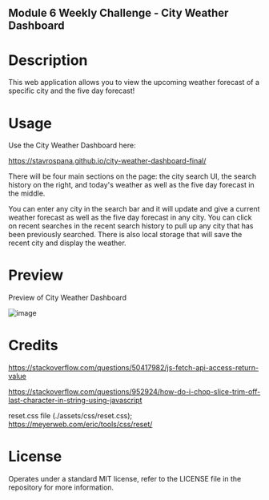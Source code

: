 ## Module 6 Weekly Challenge - City Weather Dashboard

# Description

This web application allows you to view the upcoming weather forecast of a specific city and the five day forecast!

# Usage
Use the City Weather Dashboard here:

https://stavrospana.github.io/city-weather-dashboard-final/

There will be four main sections on the page: the city search UI, the search history on the right, and today's weather as well as the five day forecast in the middle.

You can enter any city in the search bar and it will update and give a current weather forecast as well as the five day forecast in any city. You can click on recent searches in the recent search history to pull up any city that has been previously searched. There is also
local storage that will save the recent city and display the weather.

# Preview
Preview of City Weather Dashboard

![image](https://github.com/stavrospana/module-6/assets/138176781/b136e81b-48c2-42c1-bff9-eb0f407a340a)


# Credits

 https://stackoverflow.com/questions/50417982/js-fetch-api-access-return-value

 https://stackoverflow.com/questions/952924/how-do-i-chop-slice-trim-off-last-character-in-string-using-javascript

reset.css file (./assets/css/reset.css); https://meyerweb.com/eric/tools/css/reset/

# License
Operates under a standard MIT license, refer to the LICENSE file in the repository for more information.
